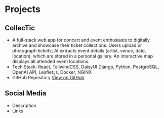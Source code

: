 # Projects
## CollecTic
- A full-stack web app for concert and event enthusiasts to digitally archive and showcase their ticket collections. Users upload or photograph tickets; AI extracts event details (artist, venue, date, location), which are stored in a personal gallery. An interactive map displays all attended event locations.
- Tech Stack: React, TailwindCSS, DaisyUI Django, Python, PostgreSQL, OpenAI API, Leaflet.js, Docker, NGINX
- GitHub Repository [View on GitHub](https://github.com/tognmar/collecticproject)
  
## Social Media
- Description
- Links
